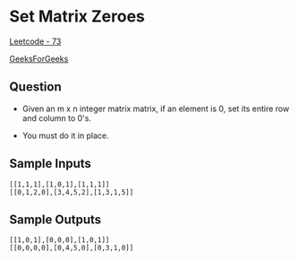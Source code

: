 # Set Matrix Zeroes

[Leetcode - 73](https://leetcode.com/problems/set-matrix-zeroes/description/)

[GeeksForGeeks](https://www.geeksforgeeks.org/problems/set-matrix-zeroes/1)

## Question

- Given an m x n integer matrix matrix, if an element is 0, set its entire row and column to 0's.

- You must do it in place.

## Sample Inputs

```
[[1,1,1],[1,0,1],[1,1,1]]
[[0,1,2,0],[3,4,5,2],[1,3,1,5]]
```

## Sample Outputs

```
[[1,0,1],[0,0,0],[1,0,1]]
[[0,0,0,0],[0,4,5,0],[0,3,1,0]]
```